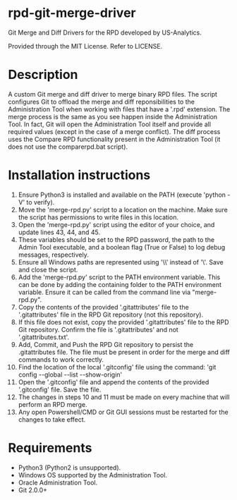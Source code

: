 # rpd-git-merge-driver
Git Merge and Diff Drivers for the RPD developed by US-Analytics.

Provided through the MIT License. Refer to LICENSE.

# Description

A custom Git merge and diff driver to merge binary RPD files. The script configures Git to offload the merge and diff reponsibilities to the Administration Tool when working with files that have a '.rpd' extension. The merge process is the same as you see happen inside the Administration Tool. In fact, Git will open the Administration Tool itself and provide all required values (except in the case of a merge conflict). The diff process uses the Compare RPD functionality present in the Administration Tool (it does not use the comparerpd.bat script).

# Installation instructions

1. Ensure Python3 is installed and available on the PATH (execute 'python -V' to verify).
2. Move the 'merge-rpd.py' script to a location on the machine. Make sure the script has permissions to write files in this location.
3. Open the 'merge-rpd.py' script using the editor of your choice, and update lines 43, 44, and 45.
4. These variables should be set to the RPD password, the path to the Admin Tool executable, and a boolean flag (True or False) to log debug messages, respectively.
5. Ensure all Windows paths are represented using '\\\\' instead of '\\'. Save and close the script.
6. Add the 'merge-rpd.py' script to the PATH environment variable. This can be done by adding the containing folder to the PATH environment variable. Ensure it can be called from the command line via "merge-rpd.py". 
7. Copy the contents of the provided '.gitattributes' file to the '.gitattributes' file in the RPD Git repository (not this repository).
8. If this file does not exist, copy the provided '.gitattributes' file to the RPD Git repository. Confirm the file is '.gitattributes' and not '.gitattributes.txt'.
9. Add, Commit, and Push the RPD Git repository to persist the .gitattributes file. The file must be present in order for the merge and diff commands to work correctly.
10. Find the location of the local '.gitconfig' file using the command: 'git config --global --list --show-origin'
11. Open the '.gitconfig' file and append the contents of the provided '.gitconfig' file. Save the file.
12. The changes in steps 10 and 11 must be made on every machine that will perform an RPD merge.
13. Any open Powershell/CMD or Git GUI sessions must be restarted for the changes to take effect.


# Requirements

* Python3 (Python2 is unsupported).
* Windows OS supported by the Administration Tool.
* Oracle Administration Tool.
* Git 2.0.0+
